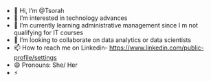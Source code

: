 - 👋 Hi, I’m @Tsorah
- 👀 I’m interested in technology advances
- 🌱 I’m currently learning administrative management since I m not qualifying for IT courses
- 💞️ I’m looking to collaborate on data analytics or data scientists
- 📫 How to reach me on Linkedin- https://www.linkedin.com/public-profile/settings
- 😄 Pronouns: She/ Her
- ⚡ 

<!---
Tsorah/Tsorah is a ✨ special ✨ repository because its `README.md` (this file) appears on your GitHub profile.
You can click the Preview link to take a look at your changes.
--->
